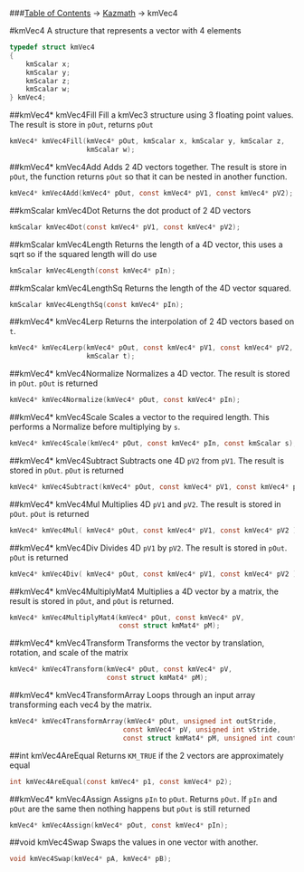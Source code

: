 ###[Table of Contents](../Lua.md) -> [Kazmath](kazmath.md) -> kmVec4

#kmVec4
A structure that represents a vector with 4 elements
```c
typedef struct kmVec4
{
	kmScalar x;
	kmScalar y;
	kmScalar z;
	kmScalar w;
} kmVec4;
```
##kmVec4* kmVec4Fill
Fill a kmVec3 structure using 3 floating point values. The result is store in `pOut`, returns `pOut`
```c
kmVec4* kmVec4Fill(kmVec4* pOut, kmScalar x, kmScalar y, kmScalar z,
                   kmScalar w);
```
##kmVec4* kmVec4Add
 Adds 2 4D vectors together. The result is store in `pOut`, the
function returns `pOut` so that it can be nested in another
function.
```c
kmVec4* kmVec4Add(kmVec4* pOut, const kmVec4* pV1, const kmVec4* pV2);
```
##kmScalar kmVec4Dot
Returns the dot product of 2 4D vectors
```c
kmScalar kmVec4Dot(const kmVec4* pV1, const kmVec4* pV2);
```
##kmScalar kmVec4Length
Returns the length of a 4D vector, this uses a sqrt so if the
squared length will do use
```c
kmScalar kmVec4Length(const kmVec4* pIn);
```
##kmScalar kmVec4LengthSq
Returns the length of the 4D vector squared.
```c
kmScalar kmVec4LengthSq(const kmVec4* pIn);
```
##kmVec4* kmVec4Lerp
Returns the interpolation of 2 4D vectors based on `t`.
```c
kmVec4* kmVec4Lerp(kmVec4* pOut, const kmVec4* pV1, const kmVec4* pV2,
                   kmScalar t);
```
##kmVec4* kmVec4Normalize
Normalizes a 4D vector. The result is stored in `pOut`. `pOut` is returned
```c
kmVec4* kmVec4Normalize(kmVec4* pOut, const kmVec4* pIn);
```
##kmVec4* kmVec4Scale
Scales a vector to the required length. This performs a Normalize
before multiplying by `s`.
```c
kmVec4* kmVec4Scale(kmVec4* pOut, const kmVec4* pIn, const kmScalar s);
```
##kmVec4* kmVec4Subtract
Subtracts one 4D `pV2` from `pV1`. The result is stored in `pOut`. `pOut`
is returned
```c
kmVec4* kmVec4Subtract(kmVec4* pOut, const kmVec4* pV1, const kmVec4* pV2);
```
##kmVec4* kmVec4Mul
Multiplies 4D `pV1` and `pV2`. The result is stored in `pOut`. `pOut`
is returned
```c
kmVec4* kmVec4Mul( kmVec4* pOut, const kmVec4* pV1, const kmVec4* pV2 );
```
##kmVec4* kmVec4Div
Divides 4D `pV1` by `pV2`. The result is stored in `pOut`. `pOut`
is returned
```c
kmVec4* kmVec4Div( kmVec4* pOut, const kmVec4* pV1, const kmVec4* pV2 );
```
##kmVec4* kmVec4MultiplyMat4
Multiplies a 4D vector by a matrix, the result is stored in `pOut`,
and `pOut` is returned.
```c
kmVec4* kmVec4MultiplyMat4(kmVec4* pOut, const kmVec4* pV,
                           const struct kmMat4* pM);
```
##kmVec4* kmVec4Transform
Transforms the vector by translation, rotation, and scale of the matrix
```c
kmVec4* kmVec4Transform(kmVec4* pOut, const kmVec4* pV,
                        const struct kmMat4* pM);
```
##kmVec4* kmVec4TransformArray
Loops through an input array transforming each vec4 by the
matrix.
```c
kmVec4* kmVec4TransformArray(kmVec4* pOut, unsigned int outStride,
                            const kmVec4* pV, unsigned int vStride,
                            const struct kmMat4* pM, unsigned int count); 
```
##int kmVec4AreEqual
Returns `KM_TRUE` if the 2 vectors are approximately equal
```c
int kmVec4AreEqual(const kmVec4* p1, const kmVec4* p2);
```
##kmVec4* kmVec4Assign
Assigns `pIn` to `pOut`. Returns `pOut`. If `pIn` and `pOut` are the same
then nothing happens but `pOut` is still returned
```c
kmVec4* kmVec4Assign(kmVec4* pOut, const kmVec4* pIn);
```
##void kmVec4Swap
Swaps the values in one vector with another.
```c
void kmVec4Swap(kmVec4* pA, kmVec4* pB);
```
